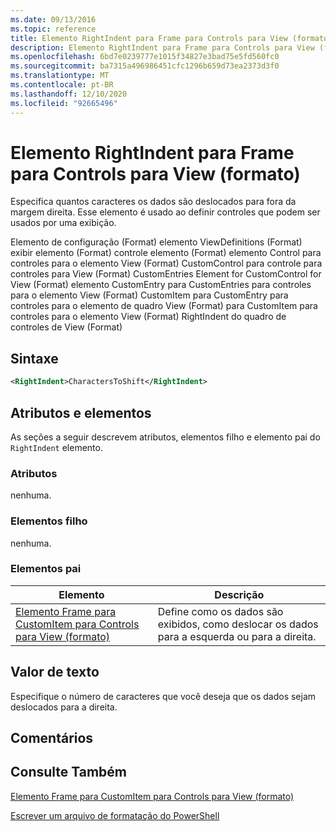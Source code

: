 ```yaml
---
ms.date: 09/13/2016
ms.topic: reference
title: Elemento RightIndent para Frame para Controls para View (formato)
description: Elemento RightIndent para Frame para Controls para View (formato)
ms.openlocfilehash: 6bd7e0239777e1015f34827e3bad75e5fd560fc0
ms.sourcegitcommit: ba7315a496986451cfc1296b659d73ea2373d3f0
ms.translationtype: MT
ms.contentlocale: pt-BR
ms.lasthandoff: 12/10/2020
ms.locfileid: "92665496"
---
```

# <a name="rightindent-element-for-frame-for-controls-for-view-format"></a>Elemento RightIndent para Frame para Controls para View (formato)

Especifica quantos caracteres os dados são deslocados para fora da margem direita. Esse elemento é usado ao definir controles que podem ser usados por uma exibição.

Elemento de configuração (Format) elemento ViewDefinitions (Format) exibir elemento (Format) controle elemento (Format) elemento Control para controles para o elemento View (Format) CustomControl para controle para controles para View (Format) CustomEntries Element for CustomControl for View (Format) elemento CustomEntry para CustomEntries para controles para o elemento View (Format) CustomItem para CustomEntry para controles para o elemento de quadro View (Format) para CustomItem para controles para o elemento View (Format) RightIndent do quadro de controles de View (Format)

## <a name="syntax"></a>Sintaxe

```xml
<RightIndent>CharactersToShift</RightIndent>
```

## <a name="attributes-and-elements"></a>Atributos e elementos

As seções a seguir descrevem atributos, elementos filho e elemento pai do `RightIndent` elemento.

### <a name="attributes"></a>Atributos

nenhuma.

### <a name="child-elements"></a>Elementos filho

nenhuma.

### <a name="parent-elements"></a>Elementos pai

|Elemento|Descrição|
|-------------|-----------------|
|[Elemento Frame para CustomItem para Controls para View (formato)](./frame-element-for-customitem-for-controls-for-view-format.md)|Define como os dados são exibidos, como deslocar os dados para a esquerda ou para a direita.|

## <a name="text-value"></a>Valor de texto

Especifique o número de caracteres que você deseja que os dados sejam deslocados para a direita.

## <a name="remarks"></a>Comentários

## <a name="see-also"></a>Consulte Também

[Elemento Frame para CustomItem para Controls para View (formato)](./frame-element-for-customitem-for-controls-for-view-format.md)

[Escrever um arquivo de formatação do PowerShell](./writing-a-powershell-formatting-file.md)
